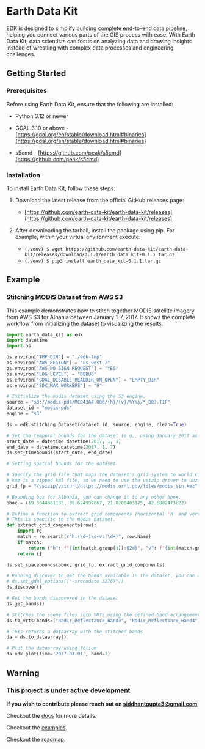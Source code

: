 # Earth Data Kit

EDK is designed to simplify building complete end-to-end data pipeline, helping you connect various parts of the GIS process with ease. With Earth Data Kit, data scientists can focus on analyzing data and drawing insights instead of wrestling with complex data processes and engineering challenges.

## Getting Started

### Prerequisites

Before using Earth Data Kit, ensure that the following are installed:

* Python 3.12 or newer

* GDAL 3.10 or above - [https://gdal.org/en/stable/download.html#binaries](https://gdal.org/en/stable/download.html#binaries)

* s5cmd - [https://github.com/peak/s5cmd](https://github.com/peak/s5cmd)

### Installation

To install Earth Data Kit, follow these steps:

1. Download the latest release from the official GitHub releases page:

    * [https://github.com/earth-data-kit/earth-data-kit/releases](https://github.com/earth-data-kit/earth-data-kit/releases)

2. After downloading the tarball, install the package using pip. For example, within your virtual environment execute:

    * `(.venv) $ wget https://github.com/earth-data-kit/earth-data-kit/releases/download/0.1.1/earth_data_kit-0.1.1.tar.gz`
    * `(.venv) $ pip3 install earth_data_kit-0.1.1.tar.gz`

## Example

### Stitching MODIS Dataset from AWS S3

This example demonstrates how to stitch together MODIS satellite imagery from AWS S3 for Albania between January 1-7, 2017. It shows the complete workflow from initializing the dataset to visualizing the results.
```python
import earth_data_kit as edk
import datetime
import os

os.environ["TMP_DIR"] = "./edk-tmp"
os.environ["AWS_REGION"] = "us-west-2"
os.environ["AWS_NO_SIGN_REQUEST"] = "YES"
os.environ["LOG_LEVEL"] = "DEBUG"
os.environ["GDAL_DISABLE_READDIR_ON_OPEN"] = "EMPTY_DIR"
os.environ["EDK_MAX_WORKERS"] = "8"

# Initialize the modis dataset using the S3 engine.
source = "s3://modis-pds/MCD43A4.006/{h}/{v}/%Y%j/*_B0?.TIF"
dataset_id = "modis-pds"
engine = "s3"

ds = edk.stitching.Dataset(dataset_id, source, engine, clean=True)

# Set the temporal bounds for the dataset (e.g., using January 2017 as an example)
start_date = datetime.datetime(2017, 1, 1)
end_date = datetime.datetime(2017, 1, 7)
ds.set_timebounds(start_date, end_date)

# Setting spatial bounds for the dataset

# Specify the grid file that maps the dataset's grid system to world coordinates (e.g., a KML/KMZ file)
# kmz is a zipped kml file, so we need to use the vsizip driver to unzip it and curl driver as it's hosted on the web
grid_fp = "/vsizip/vsicurl/https://modis.ornl.gov/files/modis_sin.kmz"

# Bounding box for Albania, you can change it to any other bbox.
bbox = (19.3044861183, 39.624997667, 21.0200403175, 42.6882473822)

# Define a function to extract grid components (horizontal 'h' and vertical 'v') from a grid file row. 
# This is specific to the modis dataset.
def extract_grid_components(row):
    import re
    match = re.search(r"h:(\d+)\s+v:(\d+)", row.Name)
    if match:
        return {"h": f"{int(match.group(1)):02d}", "v": f"{int(match.group(2)):02d}"}
    return {}

ds.set_spacebounds(bbox, grid_fp, extract_grid_components)

# Running discover to get the bands available in the dataset, you can also set gdal options if needed
# ds.set_gdal_options(["-srcnodata 32767"])
ds.discover()

# Get the bands discovered in the dataset
ds.get_bands()

# Stitches the scene files into VRTs using the defined band arrangement.
ds.to_vrts(bands=["Nadir_Reflectance_Band3", "Nadir_Reflectance_Band4"])

# This returns a dataarray with the stitched bands
da = ds.to_dataarray()

# Plot the dataarray using folium
da.edk.plot(time='2017-01-01', band=1)
```

## Warning

### This project is under active development

**If you wish to contribute please reach out on <siddhantgupta3@gmail.com>**

Checkout the [docs](https://earth-data-kit.github.io/) for more details.

Checkout the [examples](https://github.com/earth-data-kit/edk-examples).

Checkout the [roadmap](https://earth-data-kit.github.io/roadmap.html).